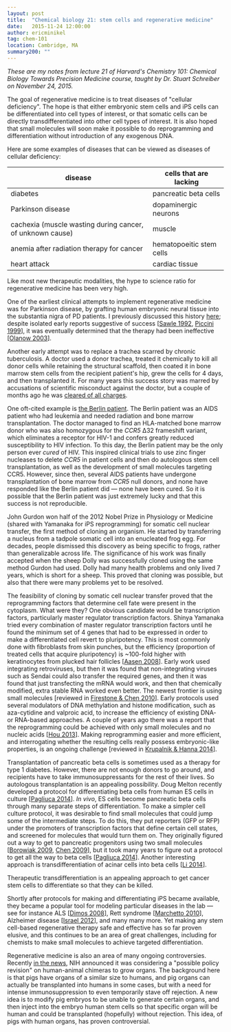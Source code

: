 ```yaml
---
layout: post
title:  "Chemical biology 21: stem cells and regenerative medicine"
date:   2015-11-24 12:00:00
author: ericminikel
tag: chem-101
location: Cambridge, MA
summary200: ""
---
```


*These are my notes from lecture 21 of Harvard's Chemistry 101: Chemical Biology Towards Precision Medicine course, taught by Dr. Stuart Schreiber on November 24, 2015.*

The goal of regenerative medicine is to treat diseases of "cellular deficiency". The hope is that either embryonic stem cells and iPS cells can be differentiated into cell types of interest, or that somatic cells can be directly transdifferentiated into other cell types of interest. It is also hoped that small molecules will soon make it possible to do reprogramming and differentiation without introduction of any exogenous DNA.

Here are some examples of diseases that can be viewed as diseases of cellular deficiency:

| disease | cells that are lacking |
| ---- | ---- |
| diabetes | pancreatic beta cells |
| Parkinson disease | dopaminergic neurons | 
| cachexia (muscle wasting during cancer, of unknown cause) | muscle |
| anemia after radiation therapy for cancer | hematopoeitic stem cells |
| heart attack | cardiac tissue |

Like most new therapeutic modalities, the hype to science ratio for regenerative medicine has been very high.

One of the earliest clinical attempts to implement regenerative medicine was for Parkinson disease, by grafting human embryonic neural tissue into the substantia nigra of PD patients. I previously discussed this history [here](/2014/12/01/neurodegeneration-seminar-5/); despite isolated early reports suggestive of success [[Sawle 1992], [Piccini 1999]], it was eventually determined that the therapy had been ineffective [[Olanow 2003]].

Another early attempt was to replace a trachea scarred by chronic tuberculosis. A doctor used a donor trachea, treated it chemically to kill all donor cells while retaining the structural scaffold, then coated it in bone marrow stem cells from the recipient patient's hip, grew the cells for 4 days, and then transplanted it. For many years this success story was marred by accusations of scientific misconduct against the doctor, but a couple of months ago he was [cleared of all charges](http://www.nytimes.com/2015/08/29/science/paolo-macchiarini-researcher-cleared-of-scientific-misconduct-charges.html).

One oft-cited example is [the Berlin patient](https://en.wikipedia.org/wiki/The_Berlin_Patient). The Berlin patient was an AIDS patient who had leukemia and needed radiation and bone marrow transplantation. The doctor managed to find an HLA-matched bone marrow donor who was also homozygous for the *CCR5* &Delta;32 frameshift variant, which eliminates a receptor for HIV-1 and confers greatly reduced susceptibility to HIV infection. To this day, the Berlin patient may be the only person ever *cured* of HIV. This inspired clinical trials to use zinc finger nucleases to delete *CCR5* in patient cells and then do autologous stem cell transplantation, as well as the development of small molecules targeting CCR5. However, since then, several AIDS patients have undergone transplantation of bone marrow from *CCR5* null donors, and none have responded like the Berlin patient did &mdash; none have been cured. So it is possible that the Berlin patient was just extremely lucky and that this success is not reproducible. 

John Gurdon won half of the 2012 Nobel Prize in Physiology or Medicine (shared with Yamanaka for iPS reprogramming) for somatic cell nuclear transfer, the first method of cloning an organism. He started by transferring a nucleus from a tadpole somatic cell into an enucleated frog egg. For decades, people dismissed this discovery as being specific to frogs, rather than generalizable across life. The significance of his work was finally accepted when the sheep Dolly was successfully cloned using the same method Gurdon had used. Dolly had many health problems and only lived 7 years, which is short for a sheep. This proved that cloning was possible, but also that there were many problems yet to be resolved. 

The feasibility of cloning by somatic cell nuclear transfer proved that the reprogramming factors that determine cell fate were present in the cytoplasm. What were they? One obvious candidate would be transcription factors, particularly master regulator transcription factors. Shinya Yamanaka tried every combination of master regulator transcription factors until he found the minimum set of 4 genes that had to be expressed in order to make a differentiated cell revert to pluripotency. This is most commonly done with fibroblasts from skin punches, but the efficiency (proportion of treated cells that acquire pluripotency) is ~100-fold higher with keratinocytes from plucked hair follicles [[Aasen 2008]]. Early work used integrating retroviruses, but then it was found that non-integrating viruses such as Sendai could also transfer the required genes, and then it was found that just transfecting the mRNA would work, and then that chemically modified, extra stable RNA worked even better. The newest frontier is using small molecules [reviewed in [Firestone & Chen 2010]]. Early protocols used several modulators of DNA methylation and histone modification, such as aza-cytidine and valproic acid, to increase the efficiency of existing DNA- or RNA-based approaches. A couple of years ago there was a report that the reprogramming could be achieved with only small molecules and no nucleic acids [[Hou 2013]]. Making reprogramming easier and more efficient, and interrogating whether the resulting cells really possess embryonic-like properties, is an ongoing challenge [reviewed in [Krupalnik & Hanna 2014]].

Transplantation of pancreatic beta cells is sometimes used as a therapy for type 1 diabetes. However, there are not enough donors to go around, and recipients have to take immunosuppressants for the rest of their lives. So autologous transplantation is an appealing possibility. Doug Melton recently developed a protocol for differentiating beta cells from human ES cells in culture [[Pagliuca 2014]]. *In vivo*, ES cells become pancreatic beta cells through many separate steps of differentiation. To make a simpler cell culture protocol, it was desirable to find small molecules that could jump some of the intermediate steps. To do this, they put reporters (GFP or RFP) under the promoters of transcription factors that define certain cell states, and screened for molecules that would turn them on. They originally figured out a way to get to pancreatic progenitors using two small molecules [[Borowiak 2009], [Chen 2009]], but it took many years to figure out a protocol to get all the way to beta cells [[Pagliuca 2014]]. Another interesting approach is transdifferentiation of acinar cells into beta cells [[Li 2014]].

Therapeutic transdifferentiation is an appealing approach to get cancer stem cells to differentiate so that they can be killed. 

Shortly after protocols for making and differentiating iPS became available, they became a popular tool for modeling particular diseases in the lab &mdash; see for instance ALS [[Dimos 2008]], Rett syndrome [[Marchetto 2010]], Alzheimer disease [[Israel 2012]], and many many more. Yet making any stem cell-based regenerative therapy safe and effective has so far proven elusive, and this continues to be an area of great challenges, including for chemists to make small molecules to achieve targeted differentiation.

Regenerative medicine is also an area of many ongoing controversies. Recently [in the news](http://news.sciencemag.org/biology/2015/10/major-grant-limbo-nih-revisits-ethics-animal-human-chimeras), NIH announced it was considering a "possible policy revision" on human-animal chimeras to grow organs. The background here is that pigs have organs of a similar size to humans, and pig organs can actually be transplanted into humans in some cases, but with a need for intense immunosuppression to even temporarily stave off rejection. A new idea is to modify pig embryos to be unable to generate certain organs, and then inject into the embryo human stem cells so that specific organ will be human and could be transplanted (hopefully) without rejection. This idea, of pigs with human organs, has proven controversial.







[Pagliuca 2014]: http://www.ncbi.nlm.nih.gov/pubmed/25303535 "Pagliuca FW, Millman JR, Gürtler M, Segel M, Van Dervort A, Ryu JH, Peterson QP, Greiner D, Melton DA. Generation of functional human pancreatic β cells in vitro. Cell. 2014 Oct 9;159(2):428-39. doi: 10.1016/j.cell.2014.09.040. PubMed PMID: 25303535; PubMed Central PMCID: PMC4617632."

[Israel 2012]: http://www.ncbi.nlm.nih.gov/pubmed/22278060 "Israel MA, Yuan SH, Bardy C, Reyna SM, Mu Y, Herrera C, Hefferan MP, Van Gorp  S, Nazor KL, Boscolo FS, Carson CT, Laurent LC, Marsala M, Gage FH, Remes AM, Koo EH, Goldstein LS. Probing sporadic and familial Alzheimer's disease using induced pluripotent stem cells. Nature. 2012 Jan 25;482(7384):216-20. doi: 10.1038/nature10821. PubMed PMID: 22278060; PubMed Central PMCID: PMC3338985."

[Firestone & Chen 2010]: http://www.ncbi.nlm.nih.gov/pubmed/20000447 "Firestone AJ, Chen JK. Controlling destiny through chemistry: small-molecule regulators of cell fate. ACS Chem Biol. 2010 Jan 15;5(1):15-34. doi: 10.1021/cb900249y. Review. PubMed PMID: 20000447; PubMed Central PMCID: PMC2807212."

[Hou 2013]: http://www.ncbi.nlm.nih.gov/pubmed/23868920 "Hou P, Li Y, Zhang X, Liu C, Guan J, Li H, Zhao T, Ye J, Yang W, Liu K, Ge J,  Xu J, Zhang Q, Zhao Y, Deng H. Pluripotent stem cells induced from mouse somatic cells by small-molecule compounds. Science. 2013 Aug 9;341(6146):651-4. doi: 10.1126/science.1239278. Epub 2013 Jul 18. PubMed PMID: 23868920."

[Sawle 1992]: http://www.ncbi.nlm.nih.gov/pubmed/1575455 "Sawle GV, Bloomfield PM, Björklund A, Brooks DJ, Brundin P, Leenders KL, Lindvall O, Marsden CD, Rehncrona S, Widner H, et al. Transplantation of fetal dopamine neurons in Parkinson's disease: PET [18F]6-L-fluorodopa studies in two patients with putaminal implants. Ann Neurol. 1992 Feb;31(2):166-73. PubMed PMID: 1575455."

[Piccini 1999]: http://www.ncbi.nlm.nih.gov/pubmed/10570493 "Piccini P, Brooks DJ, Björklund A, Gunn RN, Grasby PM, Rimoldi O, Brundin P, Hagell P, Rehncrona S, Widner H, Lindvall O. Dopamine release from nigral transplants visualized in vivo in a Parkinson's patient. Nat Neurosci. 1999 Dec;2(12):1137-40. PubMed PMID: 10570493."

[Olanow 2003]: http://www.ncbi.nlm.nih.gov/pubmed/12953276 "Olanow CW, Goetz CG, Kordower JH, Stoessl AJ, Sossi V, Brin MF, Shannon KM, Nauert GM, Perl DP, Godbold J, Freeman TB. A double-blind controlled trial of bilateral fetal nigral transplantation in Parkinson's disease. Ann Neurol. 2003 Sep;54(3):403-14. PubMed PMID: 12953276."

[Aasen 2008]: http://www.ncbi.nlm.nih.gov/pubmed/18931654 "Aasen T, Raya A, Barrero MJ, Garreta E, Consiglio A, Gonzalez F, Vassena R, Bilić J, Pekarik V, Tiscornia G, Edel M, Boué S, Izpisúa Belmonte JC. Efficient and rapid generation of induced pluripotent stem cells from human keratinocytes.  Nat Biotechnol. 2008 Nov;26(11):1276-84. doi: 10.1038/nbt.1503. Epub 2008 Oct 17. PubMed PMID: 18931654."

[Krupalnik & Hanna 2014]: http://www.ncbi.nlm.nih.gov/pubmed/25008516 "Krupalnik V, Hanna JH. Stem cells: The quest for the perfect reprogrammed cell. Nature. 2014 Jul 10;511(7508):160-2. doi: 10.1038/nature13515. Epub 2014 Jul 2. PubMed PMID: 25008516."

[Borowiak 2009]: http://www.ncbi.nlm.nih.gov/pubmed/19341624 "Borowiak M, Maehr R, Chen S, Chen AE, Tang W, Fox JL, Schreiber SL, Melton DA. Small molecules efficiently direct endodermal differentiation of mouse and human  embryonic stem cells. Cell Stem Cell. 2009 Apr 3;4(4):348-58. doi: 10.1016/j.stem.2009.01.014. PubMed PMID: 19341624; PubMed Central PMCID: PMC4564293."

[Chen 2009]: http://www.ncbi.nlm.nih.gov/pubmed/19287398 "Chen S, Borowiak M, Fox JL, Maehr R, Osafune K, Davidow L, Lam K, Peng LF, Schreiber SL, Rubin LL, Melton D. A small molecule that directs differentiation of human ESCs into the pancreatic lineage. Nat Chem Biol. 2009 Apr;5(4):258-65. doi: 10.1038/nchembio.154. Epub 2009 Mar 15. PubMed PMID: 19287398."

[Li 2014]: http://www.ncbi.nlm.nih.gov/pubmed/25402613 "Li W, Cavelti-Weder C, Zhang Y, Clement K, Donovan S, Gonzalez G, Zhu J, Stemann M, Xu K, Hashimoto T, Yamada T, Nakanishi M, Zhang Y, Zeng S, Gifford D,  Meissner A, Weir G, Zhou Q. Long-term persistence and development of induced pancreatic beta cells generated by lineage conversion of acinar cells. Nat Biotechnol. 2014 Dec;32(12):1223-30. doi: 10.1038/nbt.3082. Epub 2014 Nov 17. Erratum in: Nat Biotechnol. 2015 Aug;33(8):882. Zhang, Yinying [corrected to Zhang, Yingying]. PubMed PMID: 25402613."

[Dimos 2008]: http://www.ncbi.nlm.nih.gov/pubmed/18669821 "Dimos JT, Rodolfa KT, Niakan KK, Weisenthal LM, Mitsumoto H, Chung W, Croft GF, Saphier G, Leibel R, Goland R, Wichterle H, Henderson CE, Eggan K. Induced pluripotent stem cells generated from patients with ALS can be differentiated into motor neurons. Science. 2008 Aug 29;321(5893):1218-21. doi: 10.1126/science.1158799. Epub 2008 Jul 31. PubMed PMID: 18669821."

[Marchetto 2010]: http://www.ncbi.nlm.nih.gov/pubmed/21074045 "Marchetto MC, Carromeu C, Acab A, Yu D, Yeo GW, Mu Y, Chen G, Gage FH, Muotri  AR. A model for neural development and treatment of Rett syndrome using human induced pluripotent stem cells. Cell. 2010 Nov 12;143(4):527-39. doi: 10.1016/j.cell.2010.10.016. PubMed PMID: 21074045; PubMed Central PMCID: PMC3003590."






